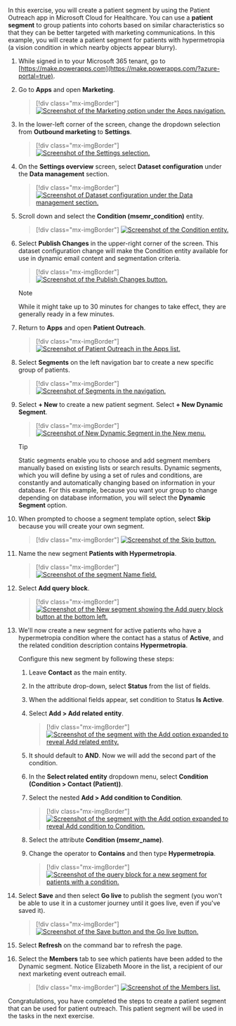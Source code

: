 In this exercise, you will create a patient segment by using the Patient Outreach app in Microsoft Cloud for Healthcare. You can use a **patient segment** to group patients into cohorts based on similar characteristics so that they can be better targeted with marketing communications. In this example, you will create a patient segment for patients with hypermetropia (a vision condition in which nearby objects appear blurry).

1. While signed in to your Microsoft 365 tenant, go to [https://make.powerapps.com](https://make.powerapps.com/?azure-portal=true).

1. Go to **Apps** and open **Marketing**.

    > [!div class="mx-imgBorder"]
    > [![Screenshot of the Marketing option under the Apps navigation.](../media/marketing.png)](../media/marketing.png#lightbox)

1. In the lower-left corner of the screen, change the dropdown selection from **Outbound marketing** to **Settings**.

    > [!div class="mx-imgBorder"]
    > [![Screenshot of the Settings selection.](../media/settings.png)](../media/settings.png#lightbox)

1. On the **Settings overview** screen, select **Dataset configuration** under the **Data management** section.

    > [!div class="mx-imgBorder"]
    > [![Screenshot of Dataset configuration under the Data management section.](../media/dataset-configuration.png)](../media/dataset-configuration.png#lightbox)

1. Scroll down and select the **Condition (msemr_condition)** entity.

    > [!div class="mx-imgBorder"]
    > [![Screenshot of the Condition entity.](../media/condition.png)](../media/condition.png#lightbox)

1. Select **Publish Changes** in the upper-right corner of the screen. This dataset configuration change will make the Condition entity available for use in dynamic email content and segmentation criteria.

    > [!div class="mx-imgBorder"]
    > [![Screenshot of the Publish Changes button.](../media/publish.png)](../media/publish.png#lightbox)

    > [!NOTE]
    > While it might take up to 30 minutes for changes to take effect, they are generally ready in a few minutes.

1. Return to **Apps** and open **Patient Outreach**.

    > [!div class="mx-imgBorder"]
    > [![Screenshot of Patient Outreach in the Apps list.](../media/patient-outreach.png)](../media/patient-outreach.png#lightbox)

1. Select **Segments** on the left navigation bar to create a new specific group of patients.

    > [!div class="mx-imgBorder"]
    > [![Screenshot of Segments in the navigation.](../media/segments.png)](../media/segments.png#lightbox)

1. Select **+ New** to create a new patient segment. Select **+ New Dynamic Segment**.

    > [!div class="mx-imgBorder"]
    > [![Screenshot of New Dynamic Segment in the New menu.](../media/new-dynamic-segment.png)](../media/new-dynamic-segment.png#lightbox)

    > [!TIP]
    > Static segments enable you to choose and add segment members manually based on existing lists or search results. Dynamic segments, which you will define by using a set of rules and conditions, are constantly and automatically changing based on information in your database. For this example, because you want your group to change depending on database information, you will select the **Dynamic Segment** option.

1. When prompted to choose a segment template option, select **Skip** because you will create your own segment.

    > [!div class="mx-imgBorder"]
    > [![Screenshot of the Skip button.](../media/skip.png)](../media/skip.png#lightbox)

1. Name the new segment **Patients with Hypermetropia**.

    > [!div class="mx-imgBorder"]
    > [![Screenshot of the segment Name field.](../media/name.png)](../media/name.png#lightbox)

1. Select **Add query block**.

    > [!div class="mx-imgBorder"]
    > [![Screenshot of the New segment showing the Add query block button at the bottom left.](../media/add.png)](../media/add.png#lightbox)

1. We'll now create a new segment for active patients who have a hypermetropia condition where the contact has a status of **Active**, and the related condition description contains **Hypermetropia**.

    Configure this new segment by following these steps:

    1. Leave **Contact** as the main entity.

    1. In the attribute drop-down, select **Status** from the list of fields.

    1. When the additional fields appear, set condition to Status **Is Active**.

    1. Select **Add > Add related entity**.

        > [!div class="mx-imgBorder"]
        > [![Screenshot of the segment with the Add option expanded to reveal Add related entity.](../media/add-related.png)](../media/add-related.png#lightbox)

    1. It should default to **AND**. Now we will add the second part of the condition.

    1. In the **Select related entity** dropdown menu, select **Condition (Condition > Contact (Patient))**.

    1. Select the nested **Add > Add condition to Condition**.

        > [!div class="mx-imgBorder"]
        > [![Screenshot of the segment with the Add option expanded to reveal Add condition to Condition.](../media/add-condition.png)](../media/add-condition.png#lightbox)

    1. Select the attribute **Condition (msemr_name)**.

    1. Change the operator to **Contains** and then type **Hypermetropia**.

       > [!div class="mx-imgBorder"]
       > [![Screenshot of the query block for a new segment for patients with a condition.](../media/query-block.png)](../media/query-block.png#lightbox)

1. Select **Save** and then select **Go live** to publish the segment (you won't be able to use it in a customer journey until it goes live, even if you've saved it).

    > [!div class="mx-imgBorder"]
    > [![Screenshot of the Save button and the Go live button.](../media/save.png)](../media/save.png#lightbox)

1. Select **Refresh** on the command bar to refresh the page.

1. Select the **Members** tab to see which patients have been added to the Dynamic segment. Notice Elizabeth Moore in the list, a recipient of our next marketing event outreach email.

    > [!div class="mx-imgBorder"]
    > [![Screenshot of the Members list.](../media/members.png)](../media/members.png#lightbox)

Congratulations, you have completed the steps to create a patient segment that can be used for patient outreach. This patient segment will be used in the tasks in the next exercise.
